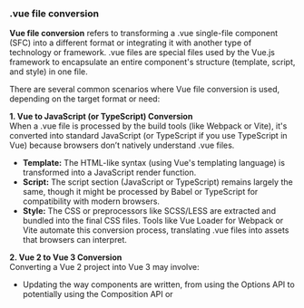 <h3>.vue file conversion</h3>

<b>Vue file conversion</b> refers to transforming a .vue single-file component (SFC) into a different format or integrating it with another type of technology or framework. .vue files are special files used by the Vue.js framework to encapsulate an entire component's structure (template, script, and style) in one file.

There are several common scenarios where Vue file conversion is used, depending on the target format or need:

**1. Vue to JavaScript (or TypeScript) Conversion**</br>
When a .vue file is processed by the build tools (like Webpack or Vite), it's converted into standard JavaScript (or TypeScript if you use TypeScript in Vue) because browsers don’t natively understand .vue files.

- **Template:** The HTML-like syntax (using Vue's templating language) is transformed into a JavaScript render function.
- **Script:** The script section (JavaScript or TypeScript) remains largely the same, though it might be processed by Babel or TypeScript for compatibility with modern browsers.
- **Style:** The CSS or preprocessors like SCSS/LESS are extracted and bundled into the final CSS files.
Tools like Vue Loader for Webpack or Vite automate this conversion process, translating .vue files into assets that browsers can interpret.

**2. Vue 2 to Vue 3 Conversion**</br>
Converting a Vue 2 project into Vue 3 may involve:

- Updating the way components are written, from using the Options API to potentially using the Composition API or <script setup>.
- Adjusting lifecycle hooks, which have been renamed in Vue 3.
- Handling breaking changes and deprecated features.
- Updating external dependencies and plugins to be Vue 3-compatible.

Tools like the official **Vue 3 Migration Build** can assist in transitioning Vue 2 projects to Vue 3, providing warnings and suggestions during the conversion.

**3. Vue to React Conversion**</br>
Converting Vue components to React involves rewriting components from one framework to another. Since Vue and React have different paradigms, this is more about porting than direct conversion. Key differences include:

- **Vue’s Template vs. React’s JSX:** Vue uses HTML-like templates, while React uses JSX syntax.
- **Reactivity:** Vue’s ref and reactive are conceptually different from React’s hooks like useState and useEffect.
- **Component System:** Vue’s single-file components differ from React's JavaScript-only approach.

You might need to manually convert each `.vue` file into React functional or class components.

**4. Vue to Web Components Conversion**</br>
Vue components can be converted into Web Components, which are standard browser-supported custom elements that work outside the Vue ecosystem. This is useful when you want to distribute Vue components in a way that they can be used across non-Vue projects (e.g., React, Angular, or plain HTML).

Vue provides official support for converting Vue components into Web Components via @vue/web-component-wrapper.

Example:

``` vue
npm install @vue/web-component-wrapper --save
```
After installing, you can wrap your Vue component and export it as a Web Component:

js
Code kopiëren
import { defineCustomElement } from '@vue/web-component-wrapper';
import MyComponent from './MyComponent.vue';

const CustomElement = defineCustomElement(MyComponent);
customElements.define('my-component', CustomElement);


**5. Vue to Mobile or Native App Conversion** (via frameworks like NativeScript or Capacitor)</br>
You can convert Vue files into mobile applications by using frameworks like NativeScript Vue or Capacitor:

- NativeScript Vue: Converts Vue components into native mobile UI elements (for iOS and Android).
- Capacitor (by Ionic): Allows Vue components to be packaged into mobile apps by wrapping web technology (Vue) into native shells.

This process involves setting up the project with the necessary frameworks, and Vue files are converted into mobile-compatible components.

**6. Vue to Static Site Conversion (via Nuxt.js or VuePress)**</br>
For converting a Vue project into a static site, tools like Nuxt.js and VuePress are commonly used. These frameworks allow you to create Vue components that are compiled into static HTML/CSS/JS files.

- Nuxt.js: When using Nuxt.js in static generation mode (nuxt generate), it takes your Vue components and converts them into static files that can be served without a backend server.
- VuePress: Primarily for documentation, VuePress converts .md files and embedded Vue components into a static site.

**7. Vue File to HTML/CSS/JS Extraction**</br>
Sometimes you might want to extract the contents of a .vue file into separate HTML, CSS, and JavaScript files. This is typically done for environments where single-file components are not desired, or you're manually integrating Vue into an existing project. The conversion process looks like this:

- The `<template>` section is moved to an .html file.
- The `<style>` section is moved to a .css file.
- The `<script>` section is moved to a .js file.

Though this removes the single-file component benefit, it's useful in certain legacy scenarios or partial Vue integration projects.


**8. Vue SSR (Server-Side Rendering) Conversion**</br>
When using server-side rendering (SSR) with Vue (commonly with Nuxt.js), the Vue files are converted into server-rendered HTML on the server. This means that the Vue components are pre-rendered on the server and sent as static HTML to the client, improving SEO and performance for initial page loads.

**Conclusion**</br>
In summary, Vue file conversion can refer to various processes, such as compiling .vue files into standard JavaScript/TypeScript, converting Vue projects from version 2 to version 3, integrating with other frameworks (like React or Web Components), generating static sites, or preparing mobile apps. The exact process depends on the target environment or technology being used.
